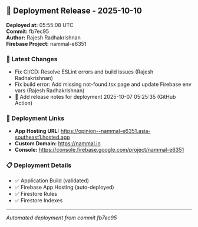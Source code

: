 ## 🚀 Deployment Release - 2025-10-10

**Deployed at:** 05:55:08 UTC  
**Commit:** fb7ec95  
**Author:** Rajesh Radhakrishnan  
**Firebase Project:** nammal-e6351

### 📝 Latest Changes
- Fix CI/CD: Resolve ESLint errors and build issues (Rajesh Radhakrishnan)
- Fix build error: Add missing not-found.tsx page and update Firebase env vars (Rajesh Radhakrishnan)
- 📝 Add release notes for deployment 2025-10-07 05:25:35 (GitHub Action)

### 🔗 Deployment Links
- **App Hosting URL:** https://opinion--nammal-e6351.asia-southeast1.hosted.app
- **Custom Domain:** https://nammal.in
- **Console:** https://console.firebase.google.com/project/nammal-e6351

### 📋 Deployment Details
- ✅ Application Build (validated)
- ✅ Firebase App Hosting (auto-deployed)
- ✅ Firestore Rules
- ✅ Firestore Indexes

---
*Automated deployment from commit fb7ec95*
